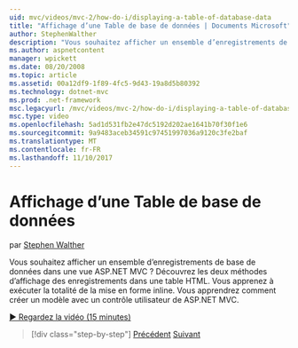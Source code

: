 ```yaml
---
uid: mvc/videos/mvc-2/how-do-i/displaying-a-table-of-database-data
title: "Affichage d’une Table de base de données | Documents Microsoft"
author: StephenWalther
description: "Vous souhaitez afficher un ensemble d’enregistrements de base de données dans une vue ASP.NET MVC ? Découvrez les deux méthodes d’affichage des enregistrements dans une table HTML. Vous apprenez à exécuter toutes les t..."
ms.author: aspnetcontent
manager: wpickett
ms.date: 08/20/2008
ms.topic: article
ms.assetid: 00a12df9-1f89-4fc5-9d43-19a8d5b80392
ms.technology: dotnet-mvc
ms.prod: .net-framework
msc.legacyurl: /mvc/videos/mvc-2/how-do-i/displaying-a-table-of-database-data
msc.type: video
ms.openlocfilehash: 5ad1d531fb2e47dc5192d202ae1641b70f30f1e6
ms.sourcegitcommit: 9a9483aceb34591c97451997036a9120c3fe2baf
ms.translationtype: MT
ms.contentlocale: fr-FR
ms.lasthandoff: 11/10/2017
---
```

<a name="displaying-a-table-of-database-data"></a>Affichage d’une Table de base de données
====================
par [Stephen Walther](https://github.com/StephenWalther)

Vous souhaitez afficher un ensemble d’enregistrements de base de données dans une vue ASP.NET MVC ? Découvrez les deux méthodes d’affichage des enregistrements dans une table HTML. Vous apprenez à exécuter la totalité de la mise en forme inline. Vous apprendrez comment créer un modèle avec un contrôle utilisateur de ASP.NET MVC.

[&#9654; Regardez la vidéo (15 minutes)](https://channel9.msdn.com/Blogs/ASP-NET-Site-Videos/displaying-a-table-of-database-data)

>[!div class="step-by-step"]
[Précédent](creating-model-classes-with-linq-to-sql.md)
[Suivant](what-is-aspnet-mvc-80-minute-technical-video-for-developers-building-nerddinner.md)
